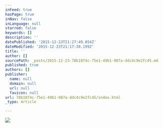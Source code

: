 ```yaml
---
inFeed: true
hasPage: true
inNav: false
inLanguage: null
starred: false
keywords: []
description: ''
datePublished: '2015-12-23T21:27:49.854Z'
dateModified: '2015-12-23T21:17:30.199Z'
title: ''
author: []
sourcePath: _posts/2015-12-23-78b18f4c-75e1-49b1-987a-ddc4c9e2fc45.md
published: true
authors: []
publisher:
  name: null
  domain: null
  url: null
  favicon: null
url: 78b18f4c-75e1-49b1-987a-ddc4c9e2fc45/index.html
_type: Article

---
```

![](https://s3-us-west-2.amazonaws.com/the-grid-img/p/33fb8023bf5a1fc40136e3505b84301d160fb808.jpg)